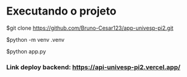 # Executando o projeto

$git clone https://github.com/Bruno-Cesar123/app-univesp-pi2.git

$python -m venv .venv

$python app.py


### Link deploy backend: https://api-univesp-pi2.vercel.app/